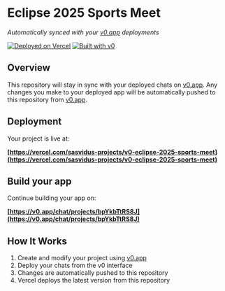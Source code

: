# Eclipse 2025 Sports Meet

*Automatically synced with your [v0.app](https://v0.app) deployments*

[![Deployed on Vercel](https://img.shields.io/badge/Deployed%20on-Vercel-black?style=for-the-badge&logo=vercel)](https://vercel.com/sasvidus-projects/v0-eclipse-2025-sports-meet)
[![Built with v0](https://img.shields.io/badge/Built%20with-v0.app-black?style=for-the-badge)](https://v0.app/chat/projects/bpYkbTtRS8J)

## Overview

This repository will stay in sync with your deployed chats on [v0.app](https://v0.app).
Any changes you make to your deployed app will be automatically pushed to this repository from [v0.app](https://v0.app).

## Deployment

Your project is live at:

**[https://vercel.com/sasvidus-projects/v0-eclipse-2025-sports-meet](https://vercel.com/sasvidus-projects/v0-eclipse-2025-sports-meet)**

## Build your app

Continue building your app on:

**[https://v0.app/chat/projects/bpYkbTtRS8J](https://v0.app/chat/projects/bpYkbTtRS8J)**

## How It Works

1. Create and modify your project using [v0.app](https://v0.app)
2. Deploy your chats from the v0 interface
3. Changes are automatically pushed to this repository
4. Vercel deploys the latest version from this repository